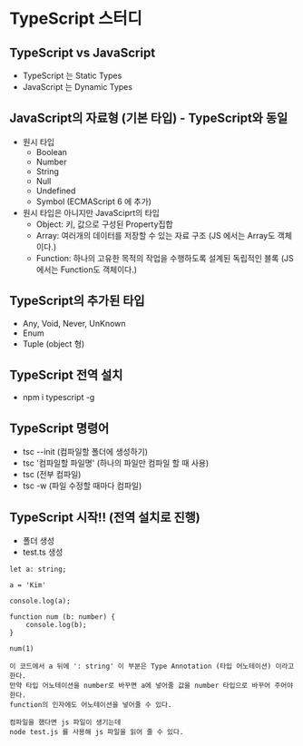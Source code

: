 # TypeScript 스터디

## TypeScript vs JavaScript

- TypeScript 는 Static Types
- JavaScript 는 Dynamic Types

## JavaScript의 자료형 (기본 타입) - TypeScript와 동일

- 원시 타입
  - Boolean
  - Number
  - String
  - Null
  - Undefined
  - Symbol (ECMAScript 6 에 추가)
- 원시 타입은 아니지만 JavaSciprt의 타입
  - Object: 키, 값으로 구성된 Property집합
  - Array: 여러개의 데이터를 저장할 수 있는 자료 구조 (JS 에서는 Array도 객체이다.)
  - Function: 하나의 고유한 목적의 작업을 수행하도록 설계된 독립적인 블록 (JS 에서는 Function도 객체이다.)

## TypeScript의 추가된 타입

- Any, Void, Never, UnKnown
- Enum
- Tuple (object 형)

## TypeScript 전역 설치

- npm i typescript -g

## TypeScript 명령어

- tsc --init (컴파일할 폴더에 생성하기)
- tsc '컴파일할 파일명' (하나의 파일만 컴파일 할 때 사용)
- tsc (전부 컴파일)
- tsc -w (파일 수정할 때마다 컴파일)

## TypeScript 시작!! (전역 설치로 진행)

- 폴더 생성
- test.ts 생성

```
let a: string;

a = 'Kim'

console.log(a);

function num (b: number) {
    console.log(b);
}

num(1)

이 코드에서 a 뒤에 ': string' 이 부분은 Type Annotation (타입 어노테이션) 이라고 한다.
만약 타입 어노테이션을 number로 바꾸면 a에 넣어줄 값을 number 타입으로 바꾸어 주어야한다.
function의 인자에도 어노테이션을 넣어줄 수 있다.

컴파일을 했다면 js 파일이 생기는데
node test.js 를 사용해 js 파일을 읽어 줄 수 있다.
```
